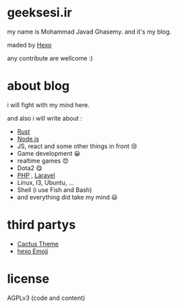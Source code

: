 # geeksesi.ir
my name is Mohammad Javad Ghasemy. and it's my blog.

maded by [Hexo](https://hexo.io/)

any contribute are wellcome :)

# about blog
i will fight with my mind here.

and also i will write about :
- [Rust](https://www.rust-lang.org/)
- [Node.js](https://nodejs.org/en/)
- JS, react and some other things in front :cry:
- Game development :grinning:
- realtime games :heart_eyes:
- Dota2 :yum:
- [PHP](https://php.net) , [Laravel](https://laravel.com)
- Linux, I3, Ubuntu, ...
- Shell (i use Fish and Bash)
- and everything did take my mind :smiley:

# third partys
- [Cactus Theme](https://github.com/probberechts/hexo-theme-cactus)
- [hexo Emoji](https://github.com/frapples/hexo-article-emoji)


# license 
AGPLv3 (code and content)